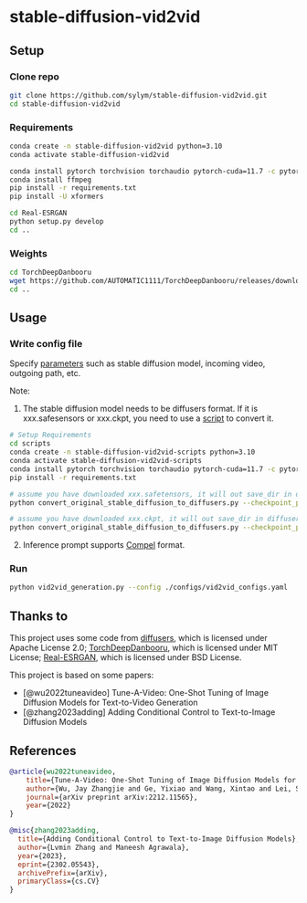 # stable-diffusion-vid2vid

## Setup

### Clone repo

 ```bash
git clone https://github.com/sylym/stable-diffusion-vid2vid.git
cd stable-diffusion-vid2vid
 ```

### Requirements

 ```bash
conda create -n stable-diffusion-vid2vid python=3.10
conda activate stable-diffusion-vid2vid
 
conda install pytorch torchvision torchaudio pytorch-cuda=11.7 -c pytorch -c nvidia
conda install ffmpeg
pip install -r requirements.txt
pip install -U xformers
 
cd Real-ESRGAN
python setup.py develop
cd ..
 ```

### Weights

 ```bash
cd TorchDeepDanbooru
wget https://github.com/AUTOMATIC1111/TorchDeepDanbooru/releases/download/v1/model-resnet_custom_v3.pt
cd ..
 ```

## Usage

### Write config file

Specify [parameters](https://github.com/sylym/stable-diffusion-vid2vid/blob/master/configs/vid2vid_Bocchi.yaml) such as stable diffusion model, incoming video, outgoing path, etc.

Note: 
1. The stable diffusion model needs to be diffusers format. If it is xxx.safesensors or xxx.ckpt, you need to use a [script](https://github.com/huggingface/diffusers/blob/main/scripts/convert_original_stable_diffusion_to_diffusers.py) to convert it.


```bash
# Setup Requirements
cd scripts
conda create -n stable-diffusion-vid2vid-scripts python=3.10
conda activate stable-diffusion-vid2vid-scripts
conda install pytorch torchvision torchaudio pytorch-cuda=11.7 -c pytorch -c nvidia
pip install -r requirements.txt

# assume you have downloaded xxx.safetensors, it will out save_dir in diffusers format.
python convert_original_stable_diffusion_to_diffusers.py --checkpoint_path xxx.safetensors  --dump_path save_dir --from_safetensors

# assume you have downloaded xxx.ckpt, it will out save_dir in diffusers format.
python convert_original_stable_diffusion_to_diffusers.py --checkpoint_path xxx.ckpt  --dump_path save_dir
```
2. Inference prompt supports [Compel](https://github.com/damian0815/compel) format.


### Run

 ```bash
python vid2vid_generation.py --config ./configs/vid2vid_configs.yaml
 ```

## Thanks to
This project uses some code from [diffusers](https://github.com/huggingface/diffusers), which is licensed under Apache License 2.0; [TorchDeepDanbooru](https://github.com/AUTOMATIC1111/TorchDeepDanbooru), which is licensed under MIT License; [Real-ESRGAN](https://github.com/xinntao/Real-ESRGAN), which is licensed under BSD License.

This project is based on some papers:
- [@wu2022tuneavideo] Tune-A-Video: One-Shot Tuning of Image Diffusion Models for Text-to-Video Generation
- [@zhang2023adding] Adding Conditional Control to Text-to-Image Diffusion Models


## References
```bibtex
@article{wu2022tuneavideo,
    title={Tune-A-Video: One-Shot Tuning of Image Diffusion Models for Text-to-Video Generation},
    author={Wu, Jay Zhangjie and Ge, Yixiao and Wang, Xintao and Lei, Stan Weixian and Gu, Yuchao and Hsu, Wynne and Shan, Ying and Qie, Xiaohu and Shou, Mike Zheng},
    journal={arXiv preprint arXiv:2212.11565},
    year={2022}
}

@misc{zhang2023adding,
  title={Adding Conditional Control to Text-to-Image Diffusion Models}, 
  author={Lvmin Zhang and Maneesh Agrawala},
  year={2023},
  eprint={2302.05543},
  archivePrefix={arXiv},
  primaryClass={cs.CV}
}
```